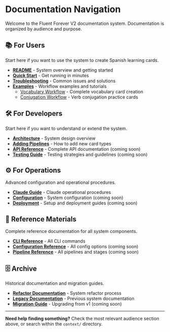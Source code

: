 # Documentation Navigation

Welcome to the Fluent Forever V2 documentation system. Documentation is organized by audience and purpose.

## 📚 For Users
Start here if you want to use the system to create Spanish learning cards.

- **[README](user/README.md)** - System overview and getting started
- **[Quick Start](user/quick_start.md)** - Get running in minutes
- **[Troubleshooting](user/troubleshooting.md)** - Common issues and solutions
- **[Examples](user/examples/)** - Workflow examples and tutorials
  - [Vocabulary Workflow](user/examples/vocabulary_workflow.md) - Complete vocabulary card creation
  - [Conjugation Workflow](user/examples/conjugation_workflow.md) - Verb conjugation practice cards

## 🛠️ For Developers  
Start here if you want to understand or extend the system.

- **[Architecture](development/architecture.md)** - System design overview
- **[Adding Pipelines](development/adding_pipelines.md)** - How to add new card types
- **[API Reference](development/api_reference.md)** - Complete API documentation (coming soon)
- **[Testing Guide](development/testing.md)** - Testing strategies and guidelines (coming soon)

## ⚙️ For Operations
Advanced configuration and operational procedures.

- **[Claude Guide](operations/claude_guide.md)** - Claude operational procedures  
- **[Configuration](operations/configuration.md)** - System configuration (coming soon)
- **[Deployment](operations/deployment.md)** - Setup and deployment guides (coming soon)

## 📖 Reference Materials
Complete reference documentation for all system components.

- **[CLI Reference](reference/cli_reference.md)** - All CLI commands
- **[Configuration Reference](reference/configuration_reference.md)** - All config options (coming soon)
- **[Pipeline Reference](reference/pipeline_reference.md)** - All pipelines and stages (coming soon)

## 🗄️ Archive
Historical documentation and migration guides.

- **[Refactor Documentation](archive/refactor/)** - System refactor process
- **[Legacy Documentation](archive/legacy/)** - Previous system documentation
- **[Migration Guide](archive/v1_migration.md)** - Upgrading from v1 (coming soon)

---

**Need help finding something?** Check the most relevant audience section above, or search within the `context/` directory.